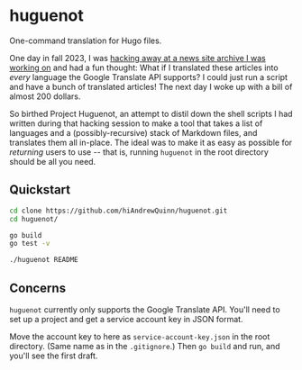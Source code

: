 # huguenot
One-command translation for Hugo files.

One day in fall 2023, I was [hacking away at a news site archive I was working on](https://github.com/hiAndrewQuinn/selkouutiset-scrape-cleaned) and had a fun thought: What if I translated these articles into _every_ language the Google Translate API supports? I could just run a script and have a bunch of translated articles! The next day I woke up with a bill of almost 200 dollars.

So birthed Project Huguenot, an attempt to distil down the shell scripts I had written during that hacking session to make a tool that takes a list of languages and a (possibly-recursive) stack of Markdown files, and translates them all in-place. The ideal was to make it as easy as possible for *returning* users to use -- that is, running `huguenot` in the root directory should be all you need.

## Quickstart

```bash
cd clone https://github.com/hiAndrewQuinn/huguenot.git
cd huguenot/

go build
go test -v

./huguenot README
```

## Concerns 
`huguenot` currently only supports the Google Translate API. You'll need to set up a project and get a service account key in JSON format.

Move the account key to here as `service-account-key.json` in the root directory. (Same name as in the `.gitignore`.) Then `go build` and run, and you'll see the first draft.
